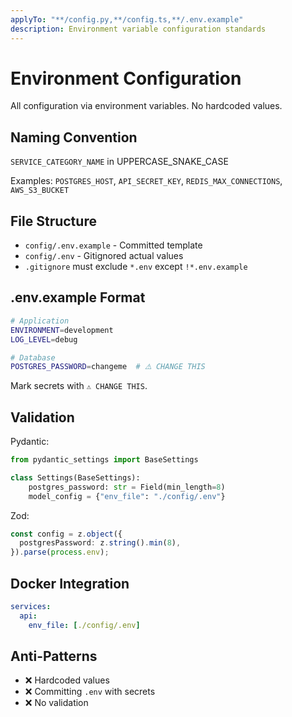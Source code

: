```yaml
---
applyTo: "**/config.py,**/config.ts,**/.env.example"
description: Environment variable configuration standards
---
```


# Environment Configuration

All configuration via environment variables. No hardcoded values.

## Naming Convention

`SERVICE_CATEGORY_NAME` in UPPERCASE_SNAKE_CASE

Examples: `POSTGRES_HOST`, `API_SECRET_KEY`, `REDIS_MAX_CONNECTIONS`, `AWS_S3_BUCKET`

## File Structure

- `config/.env.example` - Committed template
- `config/.env` - Gitignored actual values
- `.gitignore` must exclude `*.env` except `!*.env.example`

## .env.example Format

```bash
# Application
ENVIRONMENT=development
LOG_LEVEL=debug

# Database
POSTGRES_PASSWORD=changeme  # ⚠️ CHANGE THIS
```

Mark secrets with `⚠️ CHANGE THIS`.

## Validation

Pydantic:
```python
from pydantic_settings import BaseSettings

class Settings(BaseSettings):
    postgres_password: str = Field(min_length=8)
    model_config = {"env_file": "./config/.env"}
```

Zod:
```typescript
const config = z.object({
  postgresPassword: z.string().min(8),
}).parse(process.env);
```

## Docker Integration

```yaml
services:
  api:
    env_file: [./config/.env]
```

## Anti-Patterns

- ❌ Hardcoded values
- ❌ Committing `.env` with secrets
- ❌ No validation
